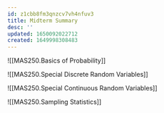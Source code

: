 ```yaml
---
id: z1cbb8fm3qnzcv7vh4nfuv3
title: Midterm Summary
desc: ''
updated: 1650092022712
created: 1649998308483
---
```


![[MAS250.Basics of Probability]]

![[MAS250.Special Discrete Random Variables]]

![[MAS250.Special Continuous Random Variables]]

![[MAS250.Sampling Statistics]]
